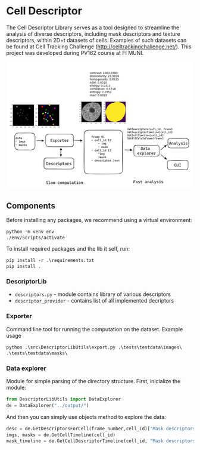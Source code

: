 # Cell Descriptor
The Cell Descriptor Library serves as a tool designed to streamline the analysis of diverse descriptors, including mask descriptors and texture descriptors, within 2D+t datasets of cells. Examples of such datasets can be found at Cell Tracking Challenge (http://celltrackingchallenge.net/). This project was developed during PV162 course at FI MUNI.

![alt text](modules.png)


## Components 
Before installing any packages, we recommend using a virtual environment:
```
python -m venv env
./env/Scripts/activate
```
To install required packages and the lib it self, run:
```
pip install -r .\requirements.txt
pip install .
```
### DescriptorLib 
- `descriptors.py` - module contains library of various descriptors
- `descriptor_provider` - contains list of all implemented decriptors
### Exporter
Command line tool for running the computation on the dataset. Example usage
```
python .\src\DescriptorLibUtils\export.py .\tests\testdata\images\ .\tests\testdata\masks\
```
### Data explorer
Module for simple parsing of the directory structure. First, inicialize the module:
```python
from DescriptorLibUtils import DataExplorer
de = DataExplorer("../output/")
```

And then you can simply use objects method to explore the data:

```python
desc = de.GetDescriptorsForCell(frame_number,cell_id)["Mask descriptors"]
imgs, masks = de.GetCellTimeline(cell_id)
mask_timeline = de.GetCellDescriptorTimeline(cell_id, "Mask descriptors")
```


